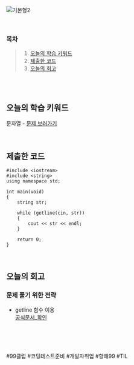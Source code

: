 ![기본형2](https://github.com/user-attachments/assets/f95bd9cb-9208-4e09-b095-c1500fb95548)

<br>

### 목차
> 1. [오늘의 학습 키워드](#오늘의-학습-키워드)
> 2. [제출한 코드](#제출한-코드)
> 3. [오늘의 회고](#오늘의-회고)

<br><br>

## 오늘의 학습 키워드
문자열 - [문제 보러가기](https://www.acmicpc.net/problem/11719)
  
<br>

## 제출한 코드
```
#include <iostream>
#include <string>
using namespace std;

int main(void)
{
	string str;

	while (getline(cin, str))
	{
		cout << str << endl;
	}

	return 0;
}
```

<br>

## 오늘의 회고
### 문제 풀기 위한 전략
* getline 함수 이용 <br>
   [공식문서_확인](https://learn.microsoft.com/ko-kr/cpp/standard-library/string-functions?view=msvc-170#getline)

<br>    
<br>
<br>
<br>
#99클럽 #코딩테스트준비 #개발자취업 #항해99 #TIL
